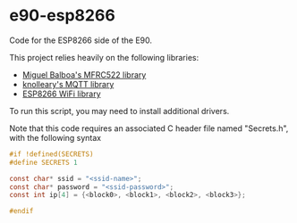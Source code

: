 # e90-esp8266
Code for the ESP8266 side of the E90.

This project relies heavily on the following libraries:
* [Miguel Balboa's MFRC522 library](https://github.com/miguelbalboa/rfid)
* [knolleary's MQTT library](https://github.com/knolleary/pubsubclient)
* [ESP8266 WiFi library](http://arduino-esp8266.readthedocs.io/en/latest/esp8266wifi/readme.html)

To run this script, you may need to install additional drivers. 

Note that this code requires an associated C header file named "Secrets.h", with the following syntax

```C
#if !defined(SECRETS)
#define SECRETS 1

const char* ssid = "<ssid-name>";
const char* password = "<ssid-password>";
const int ip[4] = {<block0>, <block1>, <block2>, <block3>};

#endif
```
